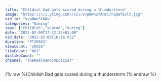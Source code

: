 ```yaml
---
title: "Childish Dad gets scared during a thunderstorm"
image: "https:\/\/i.ytimg.com\/vi\/VvpNWnSYANs\/hqdefault.jpg"
vid_id: "VvpNWnSYANs"
categories: "Gaming"
tags: ["Childish","scared","during"]
date: "2022-02-06T17:32:37+03:00"
vid_date: "2022-02-02T16:16:02Z"
duration: "PT2M56S"
viewcount: "20058"
likeCount: "661"
dislikeCount: ""
channel: "TheRealRandomLozzie!"
---
```

{% raw %}Childish Dad gets scared during a thunderstorm {% endraw %}
